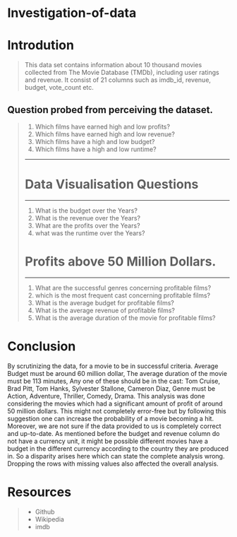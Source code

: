 # Investigation-of-data

# Introdution
>This data set contains information about 10 thousand movies collected from The Movie Database (TMDb), including user ratings and revenue. It consist of 21 columns such as imdb_id, revenue, budget, vote_count etc.   


## Question probed from perceiving the dataset.

> 1. Which films have earned high and low profits?
> 2. Which films have earned high and low revenue?
> 3. Which films have a high and low budget?
> 4. Which films have a high and low runtime?
>--------------------------------------------------------
> # Data Visualisation Questions
>--------------------------------------------------------
> 1. What is the budget over the Years? 
> 2. What is the revenue over the Years?
> 3. What are the profits over the Years?
> 4. what was the runtime over the Years?
> # Profits above 50 Million Dollars.
>--------------------------------------------------------
> 1. What are the successful genres concerning profitable films?
> 2. which is the most frequent cast concerning profitable films?
> 3. What is the average budget for profitable films?
> 4. What is the average revenue of profitable films?
> 5. What is the average duration of the movie for profitable films?

# Conclusion

By scrutinizing the data, for a movie to be in successful criteria.
Average Budget must be around 60 million dollar, The average duration of the movie must be 113 minutes, Any one of these should be in the cast: Tom Cruise, Brad Pitt, Tom Hanks, Sylvester Stallone, Cameron Diaz, Genre must be Action, Adventure, Thriller, Comedy, Drama.
This analysis was done considering the movies which had a significant amount of profit of around 50 million dollars. This might not completely error-free but by following this suggestion one can increase the probability of a movie becoming a hit. Moreover, we are not sure if the data provided to us is completely correct and up-to-date. As mentioned before the budget and revenue column do not have a currency unit, it might be possible different movies have a budget in the different currency according to the country they are produced in. So a disparity arises here which can state the complete analysis wrong. Dropping the rows with missing values also affected the overall analysis.

# Resources
> - Github
> - Wikipedia
> - imdb

